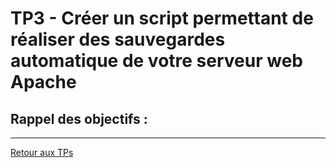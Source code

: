 # TP3 - Créer un script permettant de réaliser des sauvegardes automatique de votre serveur web Apache

## Rappel des objectifs :

---

[Retour aux TPs](https://github.com/NatSch45/linux/blob/master/Powershell/pages/tps/tp.md)